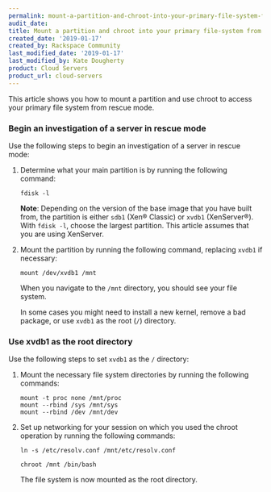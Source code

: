 ```yaml
---
permalink: mount-a-partition-and-chroot-into-your-primary-file-system-from-rescue-mode/
audit_date:
title: Mount a partition and chroot into your primary file-system from rescue mode
created_date: '2019-01-17'
created_by: Rackspace Community
last_modified_date: '2019-01-17'
last_modified_by: Kate Dougherty
product: Cloud Servers
product_url: cloud-servers
---
```


This article shows you how to mount a partition and use chroot to access your
primary file system from rescue mode.

### Begin an investigation of a server in rescue mode

Use the following steps to begin an investigation of a server in rescue mode:

1. Determine what your main partition is by running the following command:

       fdisk -l

   **Note**: Depending on the version of the base image that you have built
   from, the partition is either `sdb1` (Xen&reg; Classic) or `xvdb1` (XenServer&reg;).
   With `fdisk -l`, choose the largest partition. This article assumes that
   you are using XenServer.

2. Mount the partition by running the following command, replacing `xvdb1` if
   necessary:

       mount /dev/xvdb1 /mnt

   When you navigate to the `/mnt` directory, you should see your file system.

   In some cases you might need to install a new kernel, remove a bad package,
   or use `xvdb1` as the root (`/`) directory.

### Use xvdb1 as the root directory

Use the following steps to set `xvdb1` as the `/` directory:

1. Mount the necessary file system directories by running the following
   commands:

       mount -t proc none /mnt/proc
       mount --rbind /sys /mnt/sys
       mount --rbind /dev /mnt/dev

2. Set up networking for your session on which you used the chroot 
   operation by running the following commands:

       ln -s /etc/resolv.conf /mnt/etc/resolv.conf

       chroot /mnt /bin/bash

   The file system is now mounted as the root directory.
